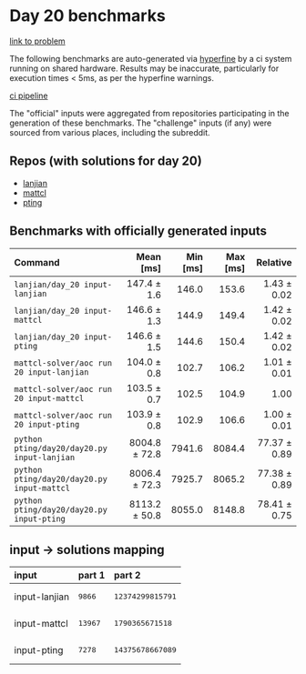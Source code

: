 # Day 20 benchmarks

[link to problem](http://adventofcode.com/2022/day/20)

The following benchmarks are auto-generated via [hyperfine](https://github.com/sharkdp/hyperfine) by a ci system running on shared hardware. Results may be inaccurate, particularly for execution times < 5ms, as per the hyperfine warnings.

[ci pipeline](http://ci.papercode.net:8080/teams/aoc2022/pipelines/aoc-compare-2022)

The "official" inputs were aggregated from repositories participating in the generation of these benchmarks. The "challenge" inputs (if any) were sourced from various places, including the subreddit.

## Repos (with solutions for day 20)


- [lanjian](https://github.com/LanJian/aoc-2022)
- [mattcl](https://github.com/mattcl/aoc2022)
- [pting](https://github.com/pting/aoc2022)

## Benchmarks with officially generated inputs
| Command | Mean [ms] | Min [ms] | Max [ms] | Relative |
|:---|---:|---:|---:|---:|
| `lanjian/day_20 input-lanjian` | 147.4 ± 1.6 | 146.0 | 153.6 | 1.43 ± 0.02 |
| `lanjian/day_20 input-mattcl` | 146.6 ± 1.3 | 144.9 | 149.4 | 1.42 ± 0.02 |
| `lanjian/day_20 input-pting` | 146.6 ± 1.5 | 144.6 | 150.4 | 1.42 ± 0.02 |
| `mattcl-solver/aoc run 20 input-lanjian` | 104.0 ± 0.8 | 102.7 | 106.2 | 1.01 ± 0.01 |
| `mattcl-solver/aoc run 20 input-mattcl` | 103.5 ± 0.7 | 102.5 | 104.9 | 1.00 |
| `mattcl-solver/aoc run 20 input-pting` | 103.9 ± 0.8 | 102.9 | 106.6 | 1.00 ± 0.01 |
| `python pting/day20/day20.py input-lanjian` | 8004.8 ± 72.8 | 7941.6 | 8084.4 | 77.37 ± 0.89 |
| `python pting/day20/day20.py input-mattcl` | 8006.4 ± 72.3 | 7925.7 | 8065.2 | 77.38 ± 0.89 |
| `python pting/day20/day20.py input-pting` | 8113.2 ± 50.8 | 8055.0 | 8148.8 | 78.41 ± 0.75 |

## input -> solutions mapping
|input|part 1|part 2|
|:---|:---|:---|
|input-lanjian|<pre>9866</pre>|<pre>12374299815791</pre>|
|input-mattcl|<pre>13967</pre>|<pre>1790365671518</pre>|
|input-pting|<pre>7278</pre>|<pre>14375678667089</pre>|
